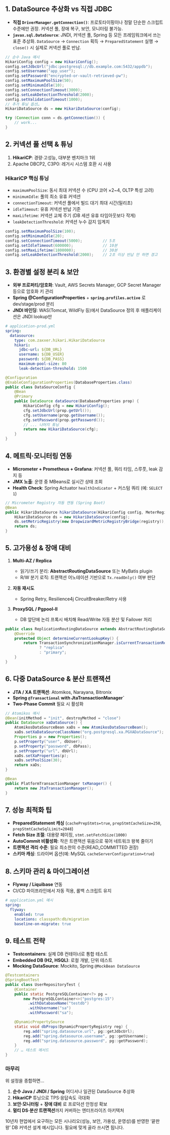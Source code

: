 ## 1. DataSource 추상화 vs 직접 JDBC

* **직접 `DriverManager.getConnection()`**: 프로토타이핑이나 정말 단순한 스크립트 수준에만 권장. 커넥션 풀, 장애 복구, 보안, 모니터링 불가능.
* **`javax.sql.DataSource`**: JNDI, 커넥션 풀, Spring 등 모든 프레임워크에서 쓰는 표준 추상화. `DataSource` → `Connection` 획득 → `PreparedStatement` 실행 → `close()` 시 실제로 커넥션 풀로 반납.

```java
// 순수 Java 예시
HikariConfig config = new HikariConfig();
config.setJdbcUrl("jdbc:postgresql://db.example.com:5432/appdb");
config.setUsername("app_user");
config.setPassword("encrypted-or-vault-retrieved-pw");
config.setMaximumPoolSize(50);
config.setMinimumIdle(10);
config.setConnectionTimeout(3000);
config.setLeakDetectionThreshold(2000);
config.setValidationTimeout(1000);
// 추가 튜닝 옵션…
HikariDataSource ds = new HikariDataSource(config);

try (Connection conn = ds.getConnection()) {
    // work...
}
```

## 2. 커넥션 풀 선택 & 튜닝

1. **HikariCP**: 경량·고성능, 대부분 벤치마크 1위  
2. Apache DBCP2, C3P0: 레거시 시스템 호환 시 사용

### HikariCP 핵심 튜닝

* `maximumPoolSize`: 동시 최대 커넥션 수 (CPU 코어 ×2~4, OLTP 특성 고려)  
* `minimumIdle`: 풀의 최소 유휴 커넥션  
* `connectionTimeout`: 커넥션 풀에서 빌드 대기 최대 시간(밀리초)  
* `idleTimeout`: 유휴 커넥션 반납 기준  
* `maxLifetime`: 커넥션 교체 주기 (DB 세션 유휴 타임아웃보다 작게)  
* `leakDetectionThreshold`: 커넥션 누수 감지 임계치  

```java
config.setMaximumPoolSize(100);
config.setMinimumIdle(20);
config.setConnectionTimeout(5000);         // 5초
config.setIdleTimeout(600000);             // 10분
config.setMaxLifetime(1800000);            // 30분
config.setLeakDetectionThreshold(2000);    // 2초 이상 반납 안 하면 경고
```

## 3. 환경별 설정 분리 & 보안

* **외부 프로퍼티/암호화**: Vault, AWS Secrets Manager, GCP Secret Manager 등으로 암호화 키 관리  
* **Spring @ConfigurationProperties** + **`spring.profiles.active`** 로 dev/stage/prod 분리  
* **JNDI 바인딩**: WAS(Tomcat, WildFly 등)에서 DataSource 정의 후 애플리케이션은 JNDI lookup만

```yaml
# application-prod.yml
spring:
  datasource:
    type: com.zaxxer.hikari.HikariDataSource
    hikari:
      jdbc-url: ${DB_URL}
      username: ${DB_USER}
      password: ${DB_PASS}
      maximum-pool-size: 80
      leak-detection-threshold: 1500
```

```java
@Configuration
@EnableConfigurationProperties(DatabaseProperties.class)
public class DataSourceConfig {
    @Bean
    @Primary
    public DataSource dataSource(DatabaseProperties prop) {
        HikariConfig cfg = new HikariConfig();
        cfg.setJdbcUrl(prop.getUrl());
        cfg.setUsername(prop.getUsername());
        cfg.setPassword(prop.getPassword());
        // ... 나머지 튜닝
        return new HikariDataSource(cfg);
    }
}
```

## 4. 메트릭·모니터링 연동

* **Micrometer + Prometheus + Grafana**: 커넥션 풀, 쿼리 타임, 스루풋, leak 감지 등  
* **JMX 노출**: 운영 중 MBeans로 실시간 상태 조회  
* **Health Check**: Spring Actuator `healthIndicator` + 커스텀 쿼리 (예: `SELECT 1`)

```java
// Micrometer Registry 자동 연동 (Spring Boot)
@Bean
public HikariDataSource hikariDataSource(HikariConfig config, MeterRegistry registry) {
    HikariDataSource ds = new HikariDataSource(config);
    ds.setMetricRegistry(new DropwizardMetricRegistryBridge(registry));
    return ds;
}
```

## 5. 고가용성 & 장애 대비

1. **Multi-AZ / Replica**

   * 읽기/쓰기 분리: **AbstractRoutingDataSource** 또는 MyBatis plugin  
   * R/W 분기 로직: 트랜잭션 어노테이션 기반으로 `Tx.readOnly()` 여부 판단  
2. **자동 재시도**

   * Spring Retry, Resilience4j CircuitBreaker/Retry 사용  
3. **ProxySQL / Pgpool-II**

   * DB 앞단에 논리 프록시 배치해 Read/Write 자동 분산 및 Failover 처리

```java
public class ReplicationRoutingDataSource extends AbstractRoutingDataSource {
    @Override
    protected Object determineCurrentLookupKey() {
        return TransactionSynchronizationManager.isCurrentTransactionReadOnly() 
               ? "replica" 
               : "primary";
    }
}
```

## 6. 다중 DataSource & 분산 트랜잭션

* **JTA / XA 트랜잭션**: Atomikos, Narayana, Bitronix  
* **Spring `@Transactional` with JtaTransactionManager`**  
* **Two-Phase Commit** 필요 시 활성화

```java
// Atomikos 예시
@Bean(initMethod = "init", destroyMethod = "close")
public DataSource xaDataSource() {
    AtomikosDataSourceBean xaDs = new AtomikosDataSourceBean();
    xaDs.setXaDataSourceClassName("org.postgresql.xa.PGXADataSource");
    Properties p = new Properties();
    p.setProperty("user", dbUser);
    p.setProperty("password", dbPass);
    p.setProperty("url", dbUrl);
    xaDs.setXaProperties(p);
    xaDs.setPoolSize(30);
    return xaDs;
}

@Bean
public PlatformTransactionManager txManager() {
    return new JtaTransactionManager();
}
```

## 7. 성능 최적화 팁

* **PreparedStatement 캐싱** (`cachePrepStmts=true`, `prepStmtCacheSize=250`, `prepStmtCacheSqlLimit=2048`)  
* **Fetch Size 조절**: 대용량 페이징, `stmt.setFetchSize(1000)`  
* **AutoCommit 비활성화**: 작은 트랜잭션 묶음으로 묶어 네트워크 왕복 줄이기  
* **트랜잭션 격리 수준**: 필요 최소한의 수준(READ_COMMITTED 권장)  
* **스키마 캐싱**: 드라이버 옵션(예: MySQL `cacheServerConfiguration=true`)

## 8. 스키마 관리 & 마이그레이션

* **Flyway / Liquibase** 연동  
* CI/CD 파이프라인에서 자동 적용, 롤백 스크립트 유지

```yaml
# application.yml 예시
spring:
  flyway:
    enabled: true
    locations: classpath:db/migration
    baseline-on-migrate: true
```

## 9. 테스트 전략

* **Testcontainers**: 실제 DB 컨테이너로 통합 테스트  
* **Embedded DB (H2, HSQL)**: 로컬 개발, 단위 테스트  
* **Mocking DataSource**: Mockito, Spring `@MockBean DataSource`

```java
@Testcontainers
@SpringBootTest
public class UserRepositoryTest {
    @Container
    public static PostgreSQLContainer<?> pg = 
        new PostgreSQLContainer<>("postgres:15")
          .withDatabaseName("testdb")
          .withUsername("sa")
          .withPassword("sa");

    @DynamicPropertySource
    static void dbProps(DynamicPropertyRegistry reg) {
        reg.add("spring.datasource.url", pg::getJdbcUrl);
        reg.add("spring.datasource.username", pg::getUsername);
        reg.add("spring.datasource.password", pg::getPassword);
    }
    // … 테스트 메서드
}
```

### 마무리

위 설정을 종합하면…

1. **순수 Java / JNDI / Spring** 어디서나 일관된 DataSource 추상화  
2. **HikariCP** 튜닝으로 TPS·응답속도 극대화  
3. **보안·모니터링** + **장애 대비** 로 프로덕션 안정성 확보  
4. **멀티 DS·분산 트랜잭션**까지 커버하는 엔터프라이즈 아키텍처

10년차 현업에서 요구하는 모든 시나리오(성능, 보안, 가용성, 운영성)를 반영한 ‘끝판왕’ DB 커넥션 설계 예시입니다. 필요에 맞게 골라 쓰시면 됩니다.

